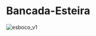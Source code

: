 # Bancada-Esteira

![esboco_v1](https://raw.githubusercontent.com/LPAE/Bancada-Esteira/master/imagens_conceitos/esboco_v1.png)
